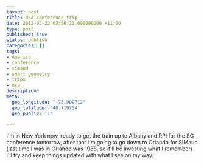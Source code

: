 ```yaml
---
layout: post
title: USA conference trip
date: 2012-03-22 02:56:23.000000000 +11:00
type: post
published: true
status: publish
categories: []
tags:
- America
- conference
- simaud
- smart geometry
- trips
- usa
description:
meta:
  geo_longitude: "-73.999712"
  geo_latitude: '40.719754'
  geo_public: '1'

---
```

<p>I'm in New York now, ready to get the train up to Albany and RPI for the SG conference tomorrow, after that I'm going to go down to Orlando for SIMaud (last time I was in Orlando was 1988, so it'll be investing what I remember)<br />
I'll try and keep things updated with what I see on my way.</p>
